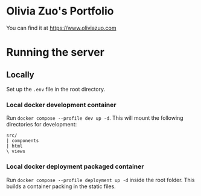 # Olivia Zuo's Portfolio

You can find it at https://www.oliviazuo.com

# Running the server

## Locally
Set up the `.env` file in the root directory.

### Local docker development container
Run `docker compose --profile dev up -d`.
This will mount the following directories for development:
```
src/
| components
| html
\ views
```

### Local docker deployment packaged container
Run `docker compose --profile deployment up -d` inside the root folder.
This builds a container packing in the static files.
